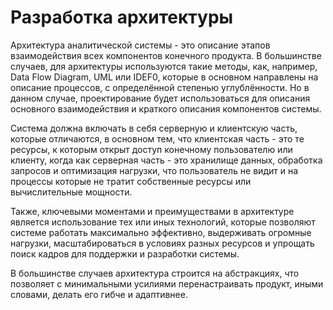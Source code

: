 # Разработка архитектуры

Архитектура аналитической системы - это описание этапов взаимодействия всех компонентов конечного продукта. В большинстве случаев, для архитектуры используются такие методы, как, например, Data Flow Diagram, UML или IDEF0, которые в основном направлены на описание процессов, с определённой степенью углублённости. Но в данном случае, проектирование будет использоваться для описания основного взаимодействия и краткого описания компонентов системы.

Система должна включать в себя серверную и клиентскую часть, которые отличаются, в основном тем, что клиентская часть - это те ресурсы, к которым открыт доступ конечному пользователю или клиенту, когда как серверная часть - это хранилище данных, обработка запросов и оптимизация нагрузки, что пользователь не видит и на процессы которые не тратит собственные ресурсы или вычислительные мощности.

Также, ключевыми моментами и преимуществами в архитектуре является использование тех или иных технологий, которые позволяют системе работать максимально эффективно, выдерживать огромные нагрузки, масштабироваться в условиях разных ресурсов и упрощать поиск кадров для поддержки и разработки системы.

В большинстве случаев архитектура строится на абстракциях, что позволяет с минимальными усилиями перенастраивать продукт, иными словами, делать его гибче и адаптивнее.